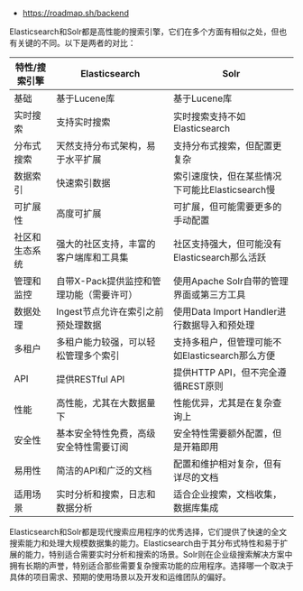 - https://roadmap.sh/backend

Elasticsearch和Solr都是高性能的搜索引擎，它们在多个方面有相似之处，但也有关键的不同。以下是两者的对比：

| 特性/搜索引擎  | Elasticsearch                            | Solr                                            |
| -------------- | ---------------------------------------- | ----------------------------------------------- |
| 基础           | 基于Lucene库                             | 基于Lucene库                                    |
| 实时搜索       | 支持实时搜索                             | 实时搜索支持不如Elasticsearch                   |
| 分布式搜索     | 天然支持分布式架构，易于水平扩展         | 支持分布式搜索，但配置更复杂                    |
| 数据索引       | 快速索引数据                             | 索引速度快，但在某些情况下可能比Elasticsearch慢 |
| 可扩展性       | 高度可扩展                               | 可扩展，但可能需要更多的手动配置                |
| 社区和生态系统 | 强大的社区支持，丰富的客户端库和工具集   | 社区支持强大，但可能没有Elasticsearch那么活跃   |
| 管理和监控     | 自带X-Pack提供监控和管理功能（需要许可） | 使用Apache Solr自带的管理界面或第三方工具       |
| 数据处理       | Ingest节点允许在索引之前预处理数据       | 使用Data Import Handler进行数据导入和预处理     |
| 多租户         | 多租户能力较强，可以轻松管理多个索引     | 支持多租户，但管理可能不如Elasticsearch那么方便 |
| API            | 提供RESTful API                          | 提供HTTP API，但不完全遵循REST原则              |
| 性能           | 高性能，尤其在大数据量下                 | 性能优异，尤其是在复杂查询上                    |
| 安全性         | 基本安全特性免费，高级安全特性需要订阅   | 安全特性需要额外配置，但是开箱即用              |
| 易用性         | 简洁的API和广泛的文档                    | 配置和维护相对复杂，但有详尽的文档              |
| 适用场景       | 实时分析和搜索，日志和数据分析           | 适合企业搜索，文档收集，数据库集成              |

Elasticsearch和Solr都是现代搜索应用程序的优秀选择，它们提供了快速的全文搜索能力和处理大规模数据集的能力。Elasticsearch由于其分布式特性和易于扩展的能力，特别适合需要实时分析和搜索的场景。Solr则在企业级搜索解决方案中拥有长期的声誉，特别适合那些需要复杂搜索功能的应用程序。选择哪一个取决于具体的项目需求、预期的使用场景以及开发和运维团队的偏好。